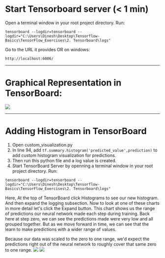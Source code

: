 # Start Tensorboard server (< 1 min)
Open a terminal window in your root project directory. Run:

```
tensorboard --logdir=tensorboard --logdir="C:\Users\Dinesh\Desktop\Tensorflow-Basics\TensorFlow_Exercises\2. Tensorboard\logs"
```
Go to the URL it provides OR on windows:
```
http://localhost:6006/
```
***

# Graphical Representation in TensorBoard:
![](https://github.com/dineshsonachalam/Tensorflow-Basics/blob/master/Pictures/Graph_Representation_Tensorflow.png)

***

# Adding Histogram in TensorBoard
1. Open custom_visualization.py
2. In line 94, add `tf.summary.histogram('predicted_value',prediction)` to add custom histogram visualization for predictions.
3. Then run this python file and a log value is created.
4. Start TensorBoard Server by openning a terminal window in your root project directory. Run:

```
tensorboard --logdir=tensorboard --logdir="C:\Users\Dinesh\Desktop\Tensorflow-Basics\TensorFlow_Exercises\2. Tensorboard\logs"
```
Here,
At the top of TensorBoard click Histograms to see our new histogram. And then expand the logging subsection. Now to look at one of these charts in more detail let's click the Expand button. This chart shows us the range of predictions our neural network made each step during training. Back here at step zero, we can see the predictions made were very low and all grouped together. But as we move forward in time, we can see that the learn to make predictions with a wider range of values.

Because our data was scaled to the zero to one range, we'd expect the predictions right out of the neural network to roughly cover that same zero to one range.
![](https://github.com/dineshsonachalam/Tensorflow-Basics/blob/master/Pictures/histogram_1.png)
![](https://github.com/dineshsonachalam/Tensorflow-Basics/blob/master/Pictures/histogram_2.png)
